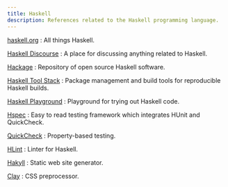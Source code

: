 ```yaml
---
title: Haskell
description: References related to the Haskell programming language.
---
```


[haskell.org](https://haskell.org/)
:   All things Haskell.

[Haskell Discourse](https://discourse.haskell.org/)
:   A place for discussing anything related to Haskell.

[Hackage](https://hackage.haskell.org/)
:   Repository of open source Haskell software.

[Haskell Tool Stack](https://docs.haskellstack.org/)
:   Package management and build tools for reproducible Haskell builds.

[Haskell Playground](https://play.haskell.org/)
:   Playground for trying out Haskell code.

[Hspec](https://hspec.github.io/)
:   Easy to read testing framework which integrates HUnit and QuickCheck.

[QuickCheck](https://hackage.haskell.org/package/QuickCheck)
:   Property-based testing.

[HLint](https://github.com/ndmitchell/hlint)
:   Linter for Haskell.

[Hakyll](https://jaspervdj.be/hakyll/)
:   Static web site generator.

[Clay](http://fvisser.nl/clay/)
:   CSS preprocessor.
